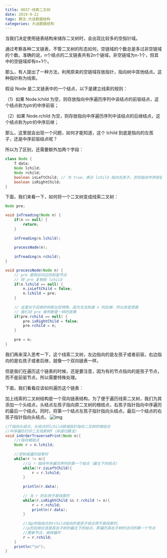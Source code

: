 ```yaml
---
title: 0037-线索二叉树
date: 2019-9-22
tags: 算法-大话数据结构
categories: 大话数据结构
---
```




当我们决定使用链表结构来储存二叉树时，会出现比较多的空指针域。

通过考察各种二叉链表，不管二叉树的形态如何，空链域的个数总是多过非空链域的个数。准确的说，n个结点的二叉链表共有2n个链域，非空链域为n-1个，但其中的空链域却有n+1个。

那么，有人提出了一种方法，利用原来的空链域存放指针，指向树中其他结点。这种指针称为线索。

假设  Node 是二叉链表中的一个结点，以下是建立线索的规则：

  （1）如果 Node.lchild 为空，则存放指向中序遍历序列中该结点的前驱结点，这个结点称为ptr的中序前驱；

  （2）如果 Node.rchild 为空，则存放指向中序遍历序列中该结点的后继结点，这个结点称为ptr的中序后继；

那么，这里就会出现一个问题，如何才能知道，这个 lchild 到底是指向的左孩子，还是中序前驱结点呢？

所以为了区别，还需要额外加两个字段：

```java
class Node {
    T data;
    Node lchild;
    Node rchild;
    boolean isLeftChild; // 为 true，表示 lchild 指向左孩子，否则指向中序前驱节点。
    boolean isRightChild;
}
```

下面，我们来看一下，如何将一个二叉树变成线索二叉树：

```java
Node pre;

void inTreading(Node n) {
    if(n == null) {
        return;
    }
    
    inTreading(n.lchild);
    
	processNode(n);
    
    inTreading(n.rchild);
}

void processNode(Node n) {
    // pre 是刚访问过的前驱节点
    // 将 pre 复制给 lchild
    if(n.lchild == null) {
        n.isLeftChild = false;
        n.lchild = pre;
    }
    
    // 这里对于后继的判断比较特殊，因为无法知道 n 的后继，所以改变思路
    // 我们对 pre 做判断是一样的效果
    if(pre.rchild == null) {
        pre.isRightChild = false;
        pre.rchild = n;
    }
    
    pre = n;
}
```



我们再来深入思考一下，这个线索二叉树，左边指向的是左孩子或者前驱，右边指向的是右孩子或者后继，就像一个双向链表一样。

但是我们在遍历这个链表的时候，还是要注意，因为有的节点指向的是孩子节点，而不是前驱节点，所以需要特殊处理。

下面，我们看看应该如何遍历这个链表：

加上线索的二叉树结构是一个双向链表结构，为了便于遍历线索二叉树，我们为其添加一个头结点，头结点左孩子指向原二叉树的根结点，右孩子指针指向中序遍历的最后一个结点。同时，将第一个结点左孩子指针指向头结点，最后一个结点的右孩子指针指向头结点。
![img](https://upload-images.jianshu.io/upload_images/7043118-57a8de71fbe70e86.png?imageMogr2/auto-orient/strip|imageView2/2/w/827/format/webp)



```java
//T指向头结点，头结点的lchild链域指针指向二叉树的根结点  
//中序遍历打印二叉线索树T（非递归算法）  
void inOrderTraversePrint(Node n){  
    //r指向根结点  
    Node r = n.lchild;
      
    //空树或遍历结束时
    while(r != n){
        //让 r 指向中序遍历序列的第一个结点（最左下的结点）  
        while(!r.isLeftChild){  
            r = r.lchild;  
        }  
     
        println(r.data);
 
        // 当 r 的右孩子是线索时
        while(r.isRightChild && r.rchild != n){  
            r = r.rchild;  
            println(r.data);
        }  
        
        //当p所指结点的rchild指向的是孩子结点而不是线索时，
        //p的后继应该是其右子树的最左下的结点，即遍历其右子树时访问的第一个节点  
        //更新节点，继续循环
        r = r.rchild;  
    }  
    println("\n");  
}  
```

